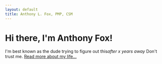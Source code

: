 ```yaml
---
layout: default
title: Anthony L. Fox, PMP, CSM
---
```

<div class="blurb">
	<h1>Hi there, I'm Anthony Fox!</h1>
	<p>I'm best known as the dude trying to figure out this<em>after x years away</em> Don't trust me. <a href="/about">Read more about my life...</a></p>
</div><!-- /.blurb -->
